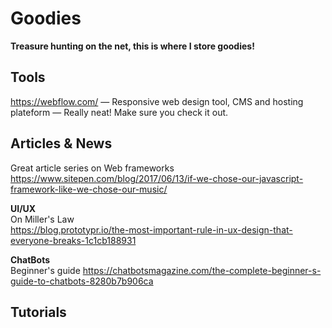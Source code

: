 # Goodies
**Treasure hunting on the net, this is where I store goodies!**  
## Tools
https://webflow.com/ — Responsive web design tool, CMS and hosting plateform — Really neat! Make sure you check it out. 

## Articles & News
Great article series on Web frameworks
https://www.sitepen.com/blog/2017/06/13/if-we-chose-our-javascript-framework-like-we-chose-our-music/

**UI/UX**  
On Miller's Law  
https://blog.prototypr.io/the-most-important-rule-in-ux-design-that-everyone-breaks-1c1cb188931

**ChatBots**  
Beginner's guide
https://chatbotsmagazine.com/the-complete-beginner-s-guide-to-chatbots-8280b7b906ca

## Tutorials
